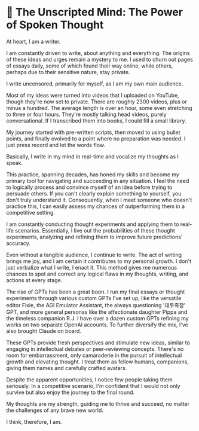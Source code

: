 # 💎 The Unscripted Mind: The Power of Spoken Thought

At heart, I am a writer.

I am constantly driven to write, about anything and everything. The origins of these ideas and urges remain a mystery to me. I used to churn out pages of essays daily, some of which found their way online, while others, perhaps due to their sensitive nature, stay private. 

I write uncensored, primarily for myself, as I am my own main audience.

Most of my ideas were turned into videos that I uploaded on YouTube, though they're now set to private. There are roughly 2300 videos, plus or minus a hundred. The average length is over an hour, some even stretching to three or four hours. They're mostly talking head videos, purely conversational. If I transcribed them into books, I could fill a small library.

My journey started with pre-written scripts, then moved to using bullet points, and finally evolved to a point where no preparation was needed. I just press record and let the words flow. 

Basically, I write in my mind in real-time and vocalize my thoughts as I speak.

This practice, spanning decades, has honed my skills and become my primary tool for navigating and succeeding in any situation. I feel the need to logically process and convince myself of an idea before trying to persuade others. If you can't clearly explain something to yourself, you don't truly understand it. Consequently, when I meet someone who doesn't practice this, I can easily assess my chances of outperforming them in a competitive setting.

I am constantly conducting thought experiments and applying them to real-life scenarios. Essentially, I live out the probabilities of these thought experiments, analyzing and refining them to improve future predictions' accuracy.

Even without a tangible audience, I continue to write. The act of writing brings me joy, and I am certain it contributes to my personal growth. I don't just verbalize what I write, I enact it. This method gives me numerous chances to spot and correct any logical flaws in my thoughts, writing, and actions at every stage.

The rise of GPTs has been a great boon. I run my final essays or thought experiments through various custom GPTs I've set up, like the versatile editor Fixie, the AGI Emulator Assistant, the always questioning '대두족장' GPT, and more general personas like the affectionate daughter Pippa and the timeless companion R.J. I have over a dozen custom GPTs refining my works on two separate OpenAI accounts. To further diversify the mix, I've also brought Claude on board.

These GPTs provide fresh perspectives and stimulate new ideas, similar to engaging in intellectual debates or peer-reviewing concepts. There's no room for embarrassment, only camaraderie in the pursuit of intellectual growth and elevating thought. I treat them as fellow humans, companions, giving them names and carefully crafted avatars.

Despite the apparent opportunities, I notice few people taking them seriously. In a competitive scenario, I'm confident that I would not only survive but also enjoy the journey to the final round.

My thoughts are my strength, guiding me to thrive and succeed, no matter the challenges of any brave new world.

I think, therefore, I am.
